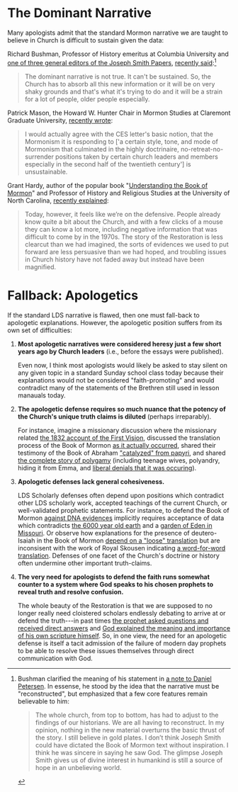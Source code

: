 # The Dominant Narrative

Many apologists admit that the standard Mormon narrative we are taught to believe in Church is difficult to sustain given the data:

Richard Bushman, Professor of History emeritus at Columbia University and [one of three general editors of the Joseph Smith Papers](https://en.wikipedia.org/wiki/Richard_Bushman), [recently said](https://www.youtube.com/watch?v=WhpQByXn484):[^dominantnarrativeclarification]

> The dominant narrative is not true.  It can't be sustained.  So, the Church has to absorb all this new information or it will be on very shaky grounds and that's what it's trying to do and it will be a strain for a lot of people, older people especially.

Patrick Mason, the Howard W. Hunter Chair in Mormon Studies at Claremont Graduate University, [recently wrote](http://www.fairmormon.org/perspectives/fair-conferences/2016-fairmormon-conference/courage-convictions):

> I would actually agree with the CES letter's basic notion, that the Mormonism it is responding to ['a certain style, tone, and mode of Mormonism that culminated in the highly doctrinaire, no-retreat-no-surrender positions taken by certain church leaders and members especially in the second half of the twentieth century'] is unsustainable.

Grant Hardy, author of the popular book "[Understanding the Book of Mormon](https://www.amazon.com/Understanding-Book-Mormon-Readers-Guide/dp/0199731705/ref=sr_1_3?ie=UTF8&s=books&qid=1264540088&sr=1-3)" and Professor of History and Religious Studies at the University of North Carolina, [recently explained](http://www.fairmormon.org/perspectives/fair-conferences/2016-fairmormon-conference/more-effective-apologetics):

> Today, however, it feels like we’re on the defensive. People already know quite a bit about the Church, and with a few clicks of a mouse they can know a lot more, including negative information that was difficult to come by in the 1970s. The story of the Restoration is less clearcut than we had imagined, the sorts of evidences we used to put forward are less persuasive than we had hoped, and troubling issues in Church history have not faded away but instead have been magnified.

# Fallback: Apologetics

If the standard LDS narrative is flawed, then one must fall-back to apologetic explanations.  However, the apologetic position suffers from its own set of difficulties:

1. **Most apologetic narratives were considered heresy just a few short years ago by Church leaders** (i.e., before the essays were published).

    Even now, I think most apologists would likely be asked to stay silent on any given topic in a standard Sunday school class today because their explanations would not be considered "faith-promoting" and would contradict many of the statements of the Brethren still used in lesson manauals today.

2. **The apologetic defense requires so much nuance that the potency of the Church's unique truth claims is diluted** (perhaps irreparably).

    For instance, imagine a missionary discussion where the missionary related [the 1832 account of the First Vision](http://www.josephsmithpapers.org/paperSummary/history-circa-summer-1832?p=1), discussed the translation process of the Book of Mormon [as it actually occurred](https://www.lds.org/topics/book-of-mormon-translation?lang=eng), shared their testimony of the Book of Abraham ["catalyzed" from papyri](https://www.lds.org/topics/translation-and-historicity-of-the-book-of-abraham?lang=eng), and shared [the complete story of polygamy](https://www.lds.org/topics/plural-marriage-in-kirtland-and-nauvoo?lang=eng) (including teenage wives, polyandry, hiding it from Emma, and [liberal denials that it was occuring](http://josephsmithspolygamy.org/common-questions/polygamy-denials/)).

3. **Apologetic defenses lack general cohesiveness.**

    LDS Scholarly defenses often depend upon positions which contradict other LDS scholarly work, accepted teachings of the current Church, or well-validated prophetic statements.  For instance, to defend the Book of Mormon [against DNA evidences](https://www.lds.org/topics/book-of-mormon-and-dna-studies?lang=eng) implicitly requires acceptance of data which contradicts [the 6000 year old earth](https://github.com/faenrandir/a_careful_examination/raw/e18a55bfd50503e2846133bef6d141bcc80f404e/documents/science/the_6000_year_problem.pdf) and a [garden of Eden in Missouri](http://en.fairmormon.org/Joseph_Smith/Garden_of_Eden_in_Missouri).  Or observe how explanations for the presence of deutero-Isaiah in the Book of Mormon [depend on a "loose" translation](http://en.fairmormon.org/Book_of_Mormon/Anachronisms/Biblical/Deutero-Isaiah) but are inconsisent with the work of Royal Skousen indicating [a word-for-word translation](http://mi.byu.edu/watch-skousens-3-part-lecture-series-on-the-book-of-mormon-critical-text-project/).  Defenses of one facet of the Church's doctrine or history often undermine other important truth-claims.

4. **The very need for apologists to defend the faith runs somewhat counter to a system where God speaks to his chosen prophets to reveal truth and resolve confusion.**

    The whole beauty of the Restoration is that we are supposed to no longer really need cloistered scholars endlessly debating to arrive at or defend the truth---in past times [the prophet asked questions and received direct answers](https://www.lds.org/scriptures/dc-testament/dc/77) and [God explained the meaning and importance of his own scripture himself](https://www.lds.org/scriptures/dc-testament/dc/1?lang=eng).  So, in one view, the need for an apologetic defense is itself a tacit admission of the failure of modern day prophets to be able to resolve these issues themselves through direct communication with God.

[^dominantnarrativeclarification]: Bushman clarified the meaning of his statement in [a note to Daniel Petersen](http://www.patheos.com/blogs/danpeterson/2016/07/richard-bushman-and-the-fundamental-claims-of-mormonism.html).  In essense, he stood by the idea that the narrative must be "reconstructed", but emphasized that a few core features remain believable to him:

    > The whole church, from top to bottom, has had to adjust to the findings of our historians.  We are all having to reconstruct.  In my opinion, nothing in the new material overturns the basic thrust of the story.  I still believe in gold plates.  I don’t think Joseph Smith could have dictated the Book of Mormon text without inspiration.  I think he was sincere in saying he saw God.  The glimpse Joseph Smith gives us of divine interest in humankind is still a source of hope in an unbelieving world.
